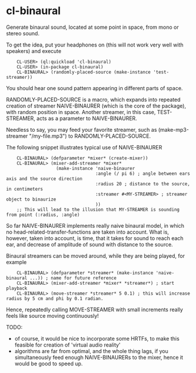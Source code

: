 cl-binaural
===========

Generate binaural sound, located at some point in space, from mono or stereo sound.

To get the idea, put your headphones on (this will not work very well with speakers) and execute

        CL-USER> (ql:quickload 'cl-binaural)
        CL-USER> (in-package cl-binaural)
        CL-BINAURAL> (randomly-placed-source (make-instance 'test-streamer))

You should hear one sound pattern appearing in different parts of space.

RANDOMLY-PLACED-SOURCE is a macro, which expands into repeated creation of streamer NAIVE-BINAURER
(which is the core of the package), with random position in space.
Another streamer, in this case, TEST-STREAMER, acts as a parameter to NAIVE-BINAURER.

Needless to say, you may feed your favorite streamer, such as (make-mp3-streamer "/my-file.mp3") to
RANDOMLY-PLACED-SOURCE.

The following snippet illustrates typical use of NAIVE-BINAURER

        CL-BINAURAL> (defparameter *mixer* (create-mixer))
        CL-BINAURAL> (mixer-add-streamer *mixer*
                       (make-instance 'naive-binaurer
                                      :angle (/ pi 6) ; angle between ears axis and the source direction
                                      :radius 20 ; distance to the source, in centimeters
                                      :streamer #<MY-STREAMER> ; streamer object to binaurize
                                      ))
        ;; This will lead to the illusion that MY-STREAMER is sounding from point (:radius, :angle)

So far NAIVE-BINAURER implements really naive binaural model, in which no head-related-transfer-functions are
taken into account.
What is, however, taken into account, is time, that it takes for sound to reach each ear, and
decrease of amplitude of sound with distance to the source.


Binaural streamers can be moved around, while they are being played, for example

        CL-BINAURAL> (defparameter *streamer* (make-instance 'naive-binaural ...)) ; name for future reference
        CL-BINAURAL> (mixer-add-streamer *mixer* *streamer*) ; start playback
        CL-BINAURAL> (move-streamer *streamer* 5 0.1) ; this will increase radius by 5 cm and phi by 0.1 radian.

Hence, repeatedly calling MOVE-STREAMER with small increments really feels like source moving continuously!

TODO:
  - of course, it would be nice to incorporate some HRTFs, to make this feasible for creation of
    'virtual audio reality'
  - algorithms are far from optimal, and the whole thing lags, if you simultaneously feed enough
    NAIVE-BINAURERs to the mixer, hence it would be good to speed up.

